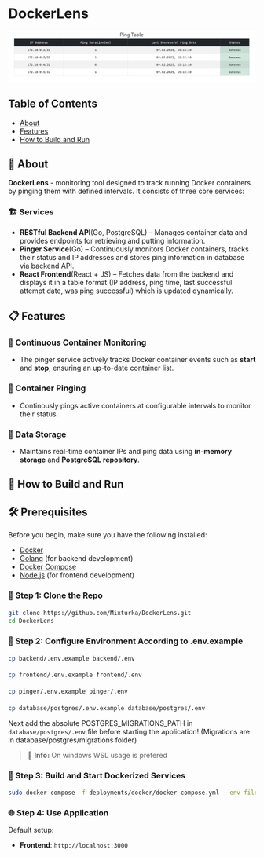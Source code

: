 # DockerLens
![alt text](image.png)
## Table of Contents
- [About](#-about)
- [Features](#-features)
- [How to Build and Run](#-how-to-build-and-run)

## 🔎 About
**DockerLens** - monitoring tool designed to track running Docker containers by pinging them with defined intervals. It consists of three core services:

### 🏗 Services  
- **RESTful Backend API**(Go, PostgreSQL) – Manages container data and provides endpoints for retrieving and putting information.  
- **Pinger Service**(Go) – Continuously monitors Docker containers, tracks their status and IP addresses and stores ping information in database via backend API.
- **React Frontend**(React + JS) – Fetches data from the backend and displays it in a table format (IP address, ping time, last successful attempt date, was ping successful) which is updated dynamically.  

## 📋 Features
### 🚀 Continuous Container Monitoring  
- The pinger service actively tracks Docker container events such as **start** and **stop**, ensuring an up-to-date container list.  
### 📡 Container Pinging  
- Continously pings active containers at configurable intervals to monitor their status.  
### 💾 Data Storage  
- Maintains real-time container IPs and ping data using **in-memory storage** and **PostgreSQL repository**.  


## 🚀 How to Build and Run
## 🛠 Prerequisites  
Before you begin, make sure you have the following installed:  

- [Docker](https://docs.docker.com/get-docker/)
- [Golang](https://go.dev/dl/) (for backend development)
- [Docker Compose](https://docs.docker.com/compose/install/)  
- [Node.js](https://nodejs.org/) (for frontend development)  

### 📑 Step 1: Clone the Repo
```sh
git clone https://github.com/Mixturka/DockerLens.git
cd DockerLens
```

### 🔀 Step 2: Configure Environment According to .env.example
```sh
cp backend/.env.example backend/.env

cp frontend/.env.example frontend/.env

cp pinger/.env.example pinger/.env

cp database/postgres/.env.example database/postgres/.env
```
Next add the absolute POSTGRES_MIGRATIONS_PATH in `database/postgres/.env` file before starting the application! (Migrations are in database/postgres/migrations folder)
> 📘 **Info:** On windows WSL usage is prefered

### 🐳 Step 3: Build and Start Dockerized Services
```sh
sudo docker compose -f deployments/docker/docker-compose.yml --env-file=database/postgres/.env up
```

### 🌐 Step 4: Use Application
Default setup:
- **Frontend**: `http://localhost:3000`